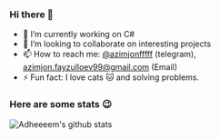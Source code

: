 ### Hi there 👋

<!--
**adheeeem/adheeeem** is a ✨ _special_ ✨ repository because its `README.md` (this file) appears on your GitHub profile.

Here are some ideas to get you started:
-->
- 🔭 I’m currently working on C#
- 👯 I’m looking to collaborate on interesting projects
- 📫 How to reach me: [@azimjonfffff](https://t.me/azimjonfffff) (telegram), azimjon.fayzulloev99@gmail.com (Email)
- ⚡ Fun fact: I love cats :cat: and solving problems.

### Here are some stats :wink:
![Adheeeem's github stats](https://github-readme-stats.vercel.app/api?username=adheeeem&show_icons=true&theme=radical)
